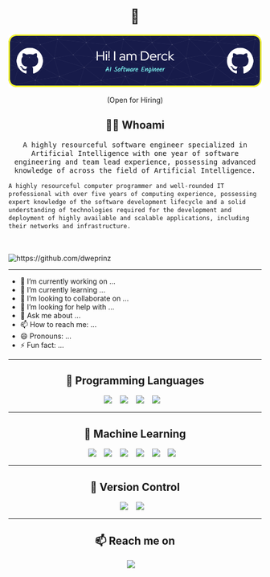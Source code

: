 <!--
**dweprinz/dweprinz** is a ✨ _special_ ✨ repository because its `README.md` (this file) appears on your GitHub profile.
-->

<h1 align="center"> 👋 </h1>
<div align="center">
  <img src="github-header-image.png" alt="header"/>
</div>
<p align="center"> (Open for Hiring) </p>

<h2 align="center"> 👨‍💻 Whoami</h2>
<p align="center">
  <samp> A highly resourceful software engineer specialized in Artificial Intelligence with one year of software engineering and team lead experience, possessing advanced knowledge of across the field of Artificial Intelligence.
    
    
    A highly resourceful computer programmer and well-rounded IT professional with over five years of computing experience, possessing expert knowledge of the software development lifecycle and a solid understanding of technologies required for the development and deployment of highly available and scalable applications, including their networks and infrastructure.
  </samp>
  <br> <br>
  <img src="https://komarev.com/ghpvc/?username=dweprinz" alt="https://github.com/dweprinz" />
</p>

<hr>

- 🔭 I’m currently working on ...
- 🌱 I’m currently learning ...
- 👯 I’m looking to collaborate on ...
- 🤔 I’m looking for help with ...
- 💬 Ask me about ...
- 📫 How to reach me: ...
- 😄 Pronouns: ...
- ⚡ Fun fact: ...

<hr>

<h2 align="center"> 🔭 Programming Languages</h2>
<p align="center">
  <img src="https://img.shields.io/badge/c-%2300599C.svg?style=for-the-badge&logo=c&logoColor=white" />&nbsp;&nbsp;&nbsp;
  <img src="https://img.shields.io/badge/python-3670A0?style=for-the-badge&logo=python&logoColor=ffdd54" />&nbsp;&nbsp;&nbsp;
  <img src="https://img.shields.io/badge/latex-%23008080.svg?style=for-the-badge&logo=latex&logoColor=white" />&nbsp;&nbsp;&nbsp;
  <img src="https://img.shields.io/badge/javascript-%23323330.svg?style=for-the-badge&logo=javascript&logoColor=%23F7DF1E" />&nbsp;&nbsp;&nbsp;
</p>

<hr>

<h2 align="center"> 🔭 Machine Learning</h2>
<p align="center">
  <img src="https://img.shields.io/badge/numpy-%23013243.svg?style=for-the-badge&logo=numpy&logoColor=white" />&nbsp;&nbsp;&nbsp;
  <img src="https://img.shields.io/badge/pandas-%23150458.svg?style=for-the-badge&logo=pandas&logoColor=white" />&nbsp;&nbsp;&nbsp;
  <img src="https://img.shields.io/badge/Plotly-%233F4F75.svg?style=for-the-badge&logo=plotly&logoColor=white" />&nbsp;&nbsp;&nbsp;
  <img src="https://img.shields.io/badge/scikit--learn-%23F7931E.svg?style=for-the-badge&logo=scikit-learn&logoColor=white" />&nbsp;&nbsp;&nbsp;
  <img src="https://img.shields.io/badge/PyTorch-%23EE4C2C.svg?style=for-the-badge&logo=PyTorch&logoColor=white" />&nbsp;&nbsp;&nbsp;
  <img src="https://img.shields.io/badge/TensorFlow-%23FF6F00.svg?style=for-the-badge&logo=TensorFlow&logoColor=white" />&nbsp;&nbsp;&nbsp;


</p>
<hr>
<h2 align="center"> 🔭 Version Control</h2>
<p align="center">
  <img src="https://img.shields.io/badge/git-%23F05033.svg?style=for-the-badge&logo=git&logoColor=white" />&nbsp;&nbsp;&nbsp;
  <img src="https://img.shields.io/badge/github-%23121011.svg?style=for-the-badge&logo=github&logoColor=white" />&nbsp;&nbsp;&nbsp;
</p>

<hr>

<h2  align="center">📫 Reach me on</h2>
<p align="center">
  <a target="_blank"href="https://www.linkedin.com/in/derckprinzhorn/"><img src="https://img.shields.io/badge/linkedin-%230077B5.svg?&style=for-the-badge&logo=linkedin&logoColor=white" /></a>&nbsp;&nbsp;&nbsp;&nbsp;
</p>


